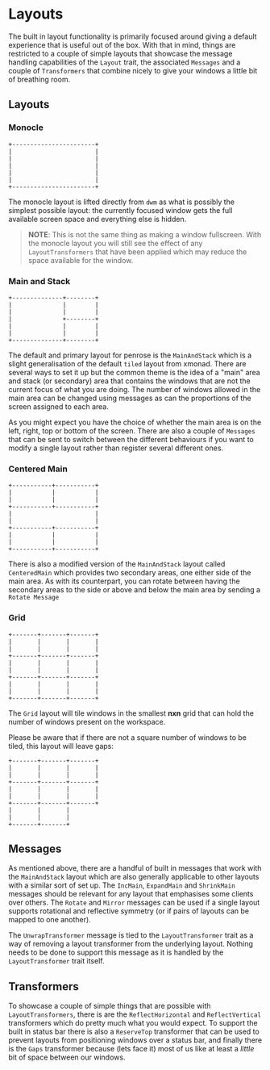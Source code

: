 # Layouts

The built in layout functionality is primarily focused around giving a default
experience that is useful out of the box. With that in mind, things are restricted
to a couple of simple layouts that showcase the message handling capabilities of
the `Layout` trait, the associated `Messages` and a couple of `Transformers` that
combine nicely to give your windows a little bit of breathing room.


## Layouts
### Monocle

```
+-----------------------+
|                       |
|                       |
|                       |
|                       |
|                       |
+-----------------------+
```

The monocle layout is lifted directly from `dwm` as what is possibly the simplest
possible layout: the currently focused window gets the full available screen
space and everything else is hidden.

> **NOTE**: This is not the same thing as making a window fullscreen. With the
> monocle layout you will still see the effect of any `LayoutTransformers` that
> have been applied which may reduce the space available for the window.

### Main and Stack

```
+--------------+--------+
|              |        |
|              |        |
|              +--------+
|              |        |
|              |        |
+--------------+--------+
```

The default and primary layout for penrose is the `MainAndStack` which is a slight
generalisation of the default `tiled` layout from xmonad. There are several ways
to set it up but the common theme is the idea of a "main" area and stack (or
secondary) area that contains the windows that are not the current focus of what
you are doing. The number of windows allowed in the main area can be changed using
messages as can the proportions of the screen assigned to each area.

As you might expect you have the choice of whether the main area is on the left,
right, top or bottom of the screen. There are also a couple of `Messages` that can
be sent to switch between the different behaviours if you want to modify a single
layout rather than register several different ones.

### Centered Main

```
+-----------+-----------+
|           |           |
|           |           |
+-----------+-----------+
|                       |
|                       |
+-----------+-----------+
|           |           |
|           |           |
+-----------+-----------+
```

There is also a modified version of the `MainAndStack` layout called `CenteredMain`
which provides two secondary areas, one either side of the main area. As with its
counterpart, you can rotate between having the secondary areas to the side or above
and below the main area by sending a `Rotate Message`

### Grid
```
+-------+-------+-------+
|       |       |       |
|       |       |       |
+-------+-------+-------+
|       |       |       |
|       |       |       |
+-------+-------+-------+
|       |       |       |
|       |       |       |
+-------+-------+-------+
```

The `Grid` layout will tile windows in the smallest **nxn** grid that can hold the
number of windows present on the workspace.

Please be aware that if there are not a square number of windows to be tiled, this
layout will leave gaps:
```
+-------+-------+-------+
|       |       |       |
|       |       |       |
+-------+-------+-------+
|       |       |       |
|       |       |       |
+-------+-------+-------+
|       |       |
|       |       |
+-------+-------+
```


## Messages

As mentioned above, there are a handful of built in messages that work with the
`MainAndStack` layout which are also generally applicable to other layouts with a
similar sort of set up. The `IncMain`, `ExpandMain` and `ShrinkMain` messages should
be relevant for any layout that emphasises some clients over others. The `Rotate` and
`Mirror` messages can be used if a single layout supports rotational and reflective
symmetry (or if pairs of layouts can be mapped to one another).

The `UnwrapTransformer` message is tied to the `LayoutTransformer` trait as a way of
removing a layout transformer from the underlying layout. Nothing needs to be done
to support this message as it is handled by the `LayoutTransformer` trait itself.


## Transformers

To showcase a couple of simple things that are possible with `LayoutTransformers`, there
is are the `ReflectHorizontal` and `ReflectVertical` transformers which do pretty much
what you would expect. To support the built in status bar there is also a `ReserveTop`
transformer that can be used to prevent layouts from positioning windows over a status
bar, and finally there is the `Gaps` transformer because (lets face it) most of us like
at least a _little_ bit of space between our windows.
